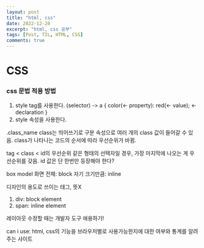 ```yaml
---
layout: post
title: "html, css"
date: 2022-12-20
excerpt: "html, css 공부"
tags: [Post, TIL, HTML, CSS]
comments: true
---
```

<style>
    table, th, td {
        border: 1px solid black;
        /* border-collapse: collapse; */
        text-align: center; /*left, center, right*/
        text-vlign: middle; /*top, middle, bottom*/
    }
</style>

# CSS
### css 문법 적용 방법
1. style tag를 사용한다.
(selector) -> a {
    color(<- property): red(<- value); <- declaration
}
2. style 속성을 사용한다.

.class_name
class는 띄어쓰기로 구분
속성으로 여러 개의 class 값이 들어갈 수 있음.
class가 나타나는 코드의 순서에 따라 우선순위가 바뀜.

tag < class < id의 우선순위
같은 형태의 선택자일 경우, 가장 마지막에 나오는 게 우선순위를 갖음.
id 값은 단 한번만 등장해야 한다?

box model
화면 전체: block
자기 크기만큼: inline

디자인의 용도로 쓰이는 태그, 뜻X
1. div: block element
2. span: inline element

레이아웃 수정할 때는 개발자 도구 애용하기!

can i use: html, css의 기능을 브라우저별로 사용가능한지에 대한 여부와 통계를 알려주는 사이트